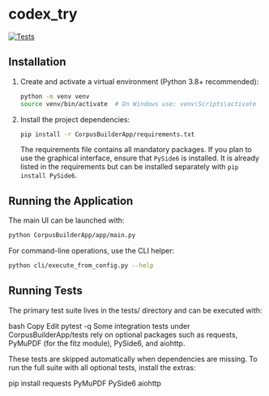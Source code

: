 # codex_try

[![Tests](https://github.com/OWNER/REPO/actions/workflows/test.yml/badge.svg)](https://github.com/OWNER/REPO/actions/workflows/test.yml)

## Installation

1. Create and activate a virtual environment (Python 3.8+ recommended):
   ```bash
   python -m venv venv
   source venv/bin/activate  # On Windows use: venv\Scripts\activate
   ```
2. Install the project dependencies:
   ```bash
   pip install -r CorpusBuilderApp/requirements.txt
   ```
   The requirements file contains all mandatory packages. If you plan to use the
   graphical interface, ensure that `PySide6` is installed. It is already listed
   in the requirements but can be installed separately with `pip install PySide6`.

## Running the Application

The main UI can be launched with:
```bash
python CorpusBuilderApp/app/main.py
```
For command-line operations, use the CLI helper:
```bash
python cli/execute_from_config.py --help
```

## Running Tests

The primary test suite lives in the tests/ directory and can be executed with:

bash
Copy
Edit
pytest -q
Some integration tests under CorpusBuilderApp/tests rely on optional packages
such as requests, PyMuPDF (for the fitz module), PySide6, and aiohttp.

These tests are skipped automatically when dependencies are missing.
To run the full suite with all optional tests, install the extras:

pip install requests PyMuPDF PySide6 aiohttp